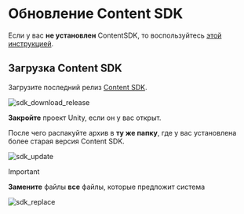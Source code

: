 ﻿# Обновление Content SDK

Если у вас **не установлен** ContentSDK, то воспользуйтесь [этой инструкцией](SDKInstall_RU.md).

## Загрузка Content SDK

Загрузите последний релиз [Content SDK](https://github.com/trbflxr/kino_content_sdk/releases/latest).

![sdk_download_release](../Images/SDK/sdk_download_release.png)

**Закройте** проект Unity, если он у вас открыт.

После чего распакуйте архив в **ту же папку**, где у вас установлена более старая версия Content SDK.

![sdk_update](../Images/SDK/sdk_update.png)

> [!IMPORTANT]
> **Замените** файлы **все** файлы, которые предложит система

![sdk_replace](../Images/SDK/sdk_replace.png)